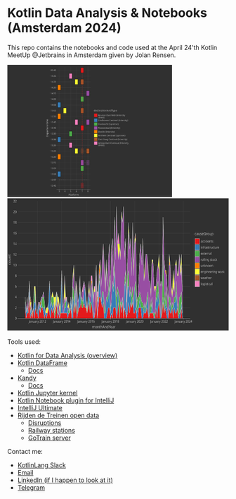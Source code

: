 # Kotlin Data Analysis & Notebooks (Amsterdam 2024)

This repo contains the notebooks and code used at the April 24'th
Kotlin MeetUp @Jetbrains in Amsterdam given by Jolan Rensen.

<img alt="plot-live.svg" src="plot-live.svg" height="300"/>

<img alt="plot.svg" src="plot.svg" height="300"/>

Tools used:
 - [Kotlin for Data Analysis (overview)](https://kotlinlang.org/docs/data-analysis-overview.html)
 - [Kotlin DataFrame](https://github.com/Kotlin/dataframe)
   - [Docs](https://kotlin.github.io/dataframe/overview.html)
 - [Kandy](https://github.com/Kotlin/kandy/tree/main)
   - [Docs](https://kotlin.github.io/kandy)
 - [Kotlin Jupyter kernel](https://github.com/Kotlin/kotlin-jupyter/tree/master) 
 - [Kotlin Notebook plugin for IntelliJ](https://plugins.jetbrains.com/plugin/16340-kotlin-notebook)
 - [IntelliJ Ultimate](https://www.jetbrains.com/idea/)
 - [Rijden de Treinen open data](https://www.rijdendetreinen.nl/en/open-data)
   - [Disruptions](https://www.rijdendetreinen.nl/en/open-data/disruptions)
   - [Railway stations](https://www.rijdendetreinen.nl/en/open-data/stations)
   - [GoTrain server](https://github.com/rijdendetreinen/gotrain)

Contact me:
 - [KotlinLang Slack](https://kotlinlang.slack.com/team/U034GU9M803)
 - [Email](mailto:jolan.rensen@jetbrains.com)
 - [LinkedIn (if I happen to look at it)](https://www.linkedin.com/in/jolanrensen)
 - [Telegram](https://humpsel.t.me)